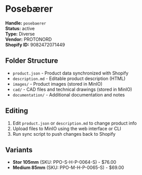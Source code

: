 # Posebærer

**Handle:** `posebaerer`  
**Status:** active  
**Type:** Diverse  
**Vendor:** PROTONORD  
**Shopify ID:** 9082472071449  

## Folder Structure

- `product.json` - Product data synchronized with Shopify
- `description.md` - Editable product description (HTML)
- `images/` - Product images (stored in MinIO)
- `cad/` - CAD files and technical drawings (stored in MinIO)
- `documentation/` - Additional documentation and notes

## Editing

1. Edit `product.json` or `description.md` to change product info
2. Upload files to MinIO using the web interface or CLI
3. Run sync script to push changes back to Shopify

## Variants

- **Stor 105mm** (SKU: PPO-S-H-P-0064-S) - $76.00
- **Medium 85mm** (SKU: PPO-M-H-P-0065-S) - $69.00
